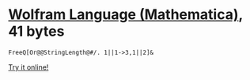 # [Wolfram Language (Mathematica)], 41 bytes

    FreeQ[Or@@StringLength@#/. 1||1->3,1||2]&

[Try it online!][TIO-kx04lwn5]

[Wolfram Language (Mathematica)]: https://www.wolfram.com/wolframscript/
[TIO-kx04lwn5]: https://tio.run/##y00syUjNTSzJTE78n6Zg@9@tKDU1MNq/yMEhuKQoMy/dJzUvvSTDQVlfT8GwpsZQ185YB0gbxar9DwBKl0QrK@jaKaRFK8fGKqgp6DtwVVfX6nApVCsFK0HpcCjDT0lHQckVRPiFg0lXmARYMBhChiMpgGsIBhF4zIGrw2YkmjHINqAYCRSqrf0PAA "Wolfram Language (Mathematica) – Try It Online"